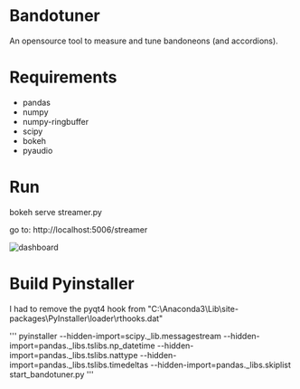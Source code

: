 # Bandotuner
An opensource tool to measure and tune bandoneons (and accordions).

# Requirements

- pandas
- numpy
- numpy-ringbuffer
- scipy
- bokeh
- pyaudio

# Run
bokeh serve streamer.py

go to: http://localhost:5006/streamer

![dashboard](https://user-images.githubusercontent.com/10183650/43246021-a4abf52a-90b0-11e8-8bad-53e54ac2bfad.png)


# Build Pyinstaller
I had to remove the pyqt4 hook from "C:\Anaconda3\Lib\site-packages\PyInstaller\loader\rthooks.dat"

'''
pyinstaller --hidden-import=scipy._lib.messagestream --hidden-import=pandas._libs.tslibs.np_datetime --hidden-import=pandas._libs.tslibs.nattype --hidden-import=pandas._libs.tslibs.timedeltas --hidden-import=pandas._libs.skiplist start_bandotuner.py
'''